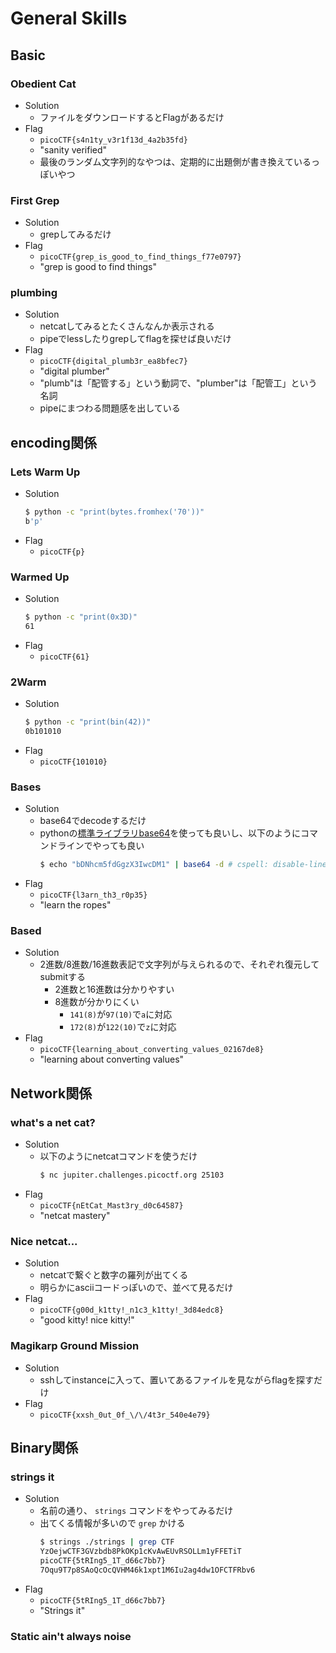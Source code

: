 # General Skills

## Basic
### Obedient Cat
* Solution
  * ファイルをダウンロードするとFlagがあるだけ
* Flag
  * `picoCTF{s4n1ty_v3r1f13d_4a2b35fd}`
  * "sanity verified"
  * 最後のランダム文字列的なやつは、定期的に出題側が書き換えているっぽいやつ


### First Grep
* Solution
  * grepしてみるだけ
* Flag
  * `picoCTF{grep_is_good_to_find_things_f77e0797}`
  * "grep is good to find things"


### plumbing
* Solution
  * netcatしてみるとたくさんなんか表示される
  * pipeでlessしたりgrepしてflagを探せば良いだけ
* Flag
  * `picoCTF{digital_plumb3r_ea8bfec7}`
  * "digital plumber"
  * "plumb"は「配管する」という動詞で、"plumber"は「配管工」という名詞
  * pipeにまつわる問題感を出している


## encoding関係
### Lets Warm Up
* Solution
  ```bash
  $ python -c "print(bytes.fromhex('70'))"
  b'p'
  ```
* Flag
  * `picoCTF{p}`


### Warmed Up
* Solution
  ```bash
  $ python -c "print(0x3D)"
  61
  ```
* Flag
  * `picoCTF{61}`


### 2Warm
* Solution
  ```bash
  $ python -c "print(bin(42))"
  0b101010
  ```
* Flag
  * `picoCTF{101010}`


### Bases
* Solution
  * base64でdecodeするだけ
  * pythonの[標準ライブラリbase64]( https://docs.python.org/ja/3/library/base64.html )を使っても良いし、以下のようにコマンドラインでやっても良い
    ```bash
    $ echo "bDNhcm5fdGgzX3IwcDM1" | base64 -d # cspell: disable-line
    ```
* Flag
  * `picoCTF{l3arn_th3_r0p35}`
  * "learn the ropes"


### Based
* Solution
  * 2進数/8進数/16進数表記で文字列が与えられるので、それぞれ復元してsubmitする
    * 2進数と16進数は分かりやすい
    * 8進数が分かりにくい
      * `141(8)`が`97(10)`で`a`に対応
      * `172(8)`が`122(10)`で`z`に対応
* Flag
  * `picoCTF{learning_about_converting_values_02167de8}`
  * "learning about converting values"


## Network関係
### what's a net cat?
* Solution
  * 以下のようにnetcatコマンドを使うだけ
    ```bash
    $ nc jupiter.challenges.picoctf.org 25103 
    ```
* Flag
  * `picoCTF{nEtCat_Mast3ry_d0c64587}`
  * "netcat mastery"


### Nice netcat...
* Solution
  * netcatで繋ぐと数字の羅列が出てくる
  * 明らかにasciiコードっぽいので、並べて見るだけ
* Flag
  * `picoCTF{g00d_k1tty!_n1c3_k1tty!_3d84edc8}`
  * "good kitty! nice kitty!"


### Magikarp Ground Mission
* Solution
  * sshしてinstanceに入って、置いてあるファイルを見ながらflagを探すだけ
* Flag
  * `picoCTF{xxsh_0ut_0f_\/\/4t3r_540e4e79}`


## Binary関係
### strings it
* Solution
  * 名前の通り、 `strings` コマンドをやってみるだけ
  * 出てくる情報が多いので `grep` かける
    ```bash
    $ strings ./strings | grep CTF
    YzOejwCTF3GVzbdb8PkOKp1cKvAwEUvRSOLLm1yFFETiT
    picoCTF{5tRIng5_1T_d66c7bb7}
    7Oqu9T7p8SAoQcOcQVHM46k1xpt1M6Iu2ag4dw1OFCTFRbv6
    ```
* Flag
  * `picoCTF{5tRIng5_1T_d66c7bb7}`
  * "Strings it"


### Static ain't always noise

